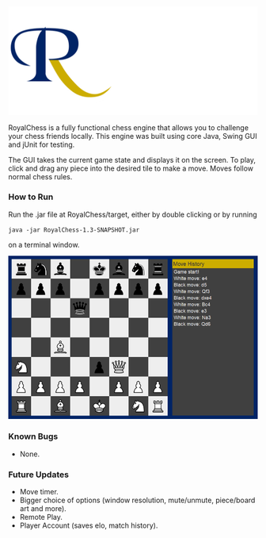 

![](art/misc/royalheader.png)


RoyalChess is a fully functional chess engine that allows you to challenge your chess friends locally. This engine was built using core Java, Swing GUI and jUnit for testing.

The GUI takes the current game state and displays it on the screen. To play, click and drag any piece into the desired tile to make a move. Moves follow normal chess rules.

### How to Run
Run the .jar file at RoyalChess/target, either by double clicking or by running
```
java -jar RoyalChess-1.3-SNAPSHOT.jar
```
on a terminal window.

![](art/misc/royalgameplay.png)

### Known Bugs
+ None.


### Future Updates
+ Move timer.
+ Bigger choice of options (window resolution, mute/unmute, piece/board art and more).
+ Remote Play.
+ Player Account (saves elo, match history).
